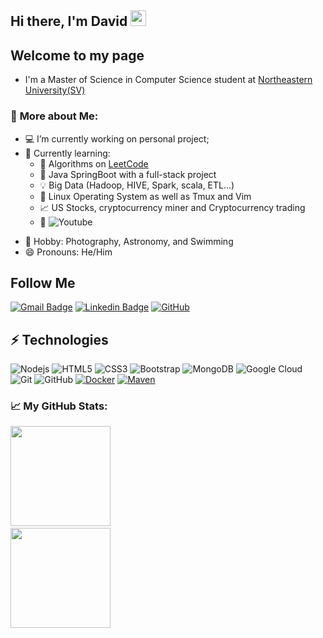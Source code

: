 ## Hi there, I'm David <img src="https://media.giphy.com/media/hvRJCLFzcasrR4ia7z/giphy.gif" width="25px">

## **Welcome to my page**
- I'm a Master of Science in Computer Science student at [Northeastern University(SV)][neuwebsite]

### 🧭 **More about Me**:
- 💻 I’m currently working on personal project;
- 🌱 Currently learning:
    - 🧮 Algorithms on [LeetCode]
    - 🔌 Java SpringBoot with a full-stack project
    - 💡 Big Data (Hadoop, HIVE, Spark, scala, ETL...)
    - 💾 Linux Operating System as well as Tmux and Vim
    - 📈 US Stocks, cryptocurrency miner and Cryptocurrency trading
    - 🚀 ![Youtube](https://img.shields.io/youtube/channel/subscribers/UCA-QvXjVctTX4QpJsIS7NFw?label=Comprehend%20investing%20direction%20%E6%8A%95%E8%B5%84%E7%82%B9%E7%82%B9%E4%BA%8B&style=social)
</a>

- 🔭 Hobby: Photography, Astronomy, and Swimming
- 😄 Pronouns: He/Him

## Follow Me

[![Gmail Badge](https://img.shields.io/badge/-hujinxin0607@gmail.com-c14438?style=flat-square&logo=Gmail&logoColor=white&link=hujinxin0607@gmail.com)](mailto:hujinxin0607@gmail.com)
[![Linkedin Badge](https://img.shields.io/badge/-JinxinHu-blue?style=flat-square&logo=Linkedin&logoColor=white&link=https://www.linkedin.com/in/jinxin-hu-02549493/)](https://www.linkedin.com/in/jinxin-hu-02549493/)
[![GitHub](https://img.shields.io/badge/-GitHub-181717?style=flat-square&logo=github&logoColor=white&link=https://github.com/hujinxinchengdu)](https://github.com/hujinxinchengdu)

## ⚡ Technologies

![Nodejs](https://img.shields.io/badge/-Nodejs-black?style=flat-square&logo=Node.js)
![HTML5](https://img.shields.io/badge/-HTML5-E34F26?style=flat-square&logo=html5&logoColor=white)
![CSS3](https://img.shields.io/badge/-CSS3-1572B6?style=flat-square&logo=css3)
![Bootstrap](https://img.shields.io/badge/-Bootstrap-563D7C?style=flat-square&logo=bootstrap)
![MongoDB](https://img.shields.io/badge/-MongoDB-black?style=flat-square&logo=mongodb)
![Google Cloud](https://img.shields.io/badge/Google%20Cloud-black?style=flat-square&logo=google-cloud)
![Git](https://img.shields.io/badge/-Git-black?style=flat-square&logo=git)
![GitHub](https://img.shields.io/badge/-GitHub-181717?style=flat-square&logo=github)
[![Docker](https://badgen.net/badge/icon/docker?icon=docker&label)](https://https://docker.com/)
[![Maven](https://badgen.net/badge/icon/maven?icon=maven&label)](https://https://maven.apache.org/)



### 📈 **My GitHub Stats:**

<p>
    <img height="160em" src="https://github-readme-stats.vercel.app/api?username=hujinxinchengdu&hide=stars&count_private=true&theme=cobalt&show_icons=true&hide_border=true&include_all_commits=true" />
    &nbsp;
    <br />
    <img height="160em" src="https://github-readme-stats.vercel.app/api/top-langs/?username=hujinxinchengdu&theme=cobalt&show_icons=true&hide_border=true&layout=compact&langs_count=10"/>
</p>




[LeetCode]: https://leetcode.com/
[neuwebsite]: https://www.northeastern.edu/
[linkedin]: https://www.linkedin.com/in/taohan-zhu/
[youtube]: https://www.youtube.com/channel/UCA-QvXjVctTX4QpJsIS7NFw
